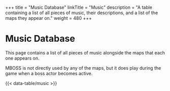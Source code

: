 +++
title = "Music Database"
linkTitle = "Music"
description = "A table containing a list of all pieces of music, their descriptions, and a list of the maps they appear on."
weight = 480
+++

# Music Database

This page contains a list of all pieces of music alongside the maps that each one appears on.

MBOSS is not directly used by any of the maps, but it does play during the game when a boss actor becomes active.

{{< data-table/music >}}
